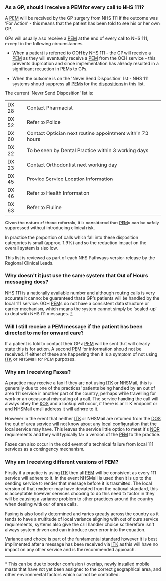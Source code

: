 ### As a GP, should I receive a PEM for every call to NHS 111?

A [PEM](./glossary.md#pem) will be received by the GP surgery from NHS 111 if the outcome was ‘For Action’ - this means that the patient has been told to see his or her own GP.

GPs will usually also receive a [PEM](./glossary.md#pem) at the end of every call to NHS 111, except in the following circumstances:

* When a patient is referred to OOH by NHS 111 - the GP will receive a [PEM](./glossary.md#pem) as they will eventually receive a [PEM](./glossary.md#pem) from the OOH service - this prevents duplication and since implementation has already resulted in a significant reduction in PEMs to GPs.

* When the outcome is on the 'Never Send Disposition' list - NHS 111 systems should suppress all [PEM](./glossary.md#pem)s for the [dispositions](./glossary.md#disposition) in this list.

The current 'Never Send Disposition' list is:

|||
|-|-|
|DX 28|Contact Pharmacist|
|DX 52|Refer to Police|
|DX 60|Contact Optician next routine appointment within 72 hours|
|DX 22|To be seen by Dental Practice within 3 working days|
|DX 23|Contact Orthodontist next working day|
|DX 45|Provide Service Location Information|
|DX 46|Refer to Health Information|
|DX 63|Refer to Fluline|

Given the nature of these referrals, it is considered that [PEM](./glossary.md#pem)s can be safely suppressed without introducing clinical risk.

In practice the proportion of calls which fall into these disposition categories is small (approx. 1.9%) and so the reduction impact on the overall system is also low.

This list is reviewed as part of each NHS Pathways version release by the Regional Clinical Leads.


### Why doesn't it just use the same system that Out of Hours messaging does?

NHS 111 is a nationally available number and although routing calls is very accurate it cannot be guaranteed that a GP’s patients will be handled by the local 111 service. OOH [PEM](./glossary.md#pem)s do not have a consistent data structure or carrier mechanism, which means the system cannot simply be ‘scaled-up’ to deal with NHS 111 messages. [\*](#footnote1)

### Will I still receive a PEM message if the patient has been directed to me for onward care?

If a patient is told to contact their GP a [PEM](./glossary.md#pem) will be sent that will clearly state this is for action. A second [PEM](./glossary.md#pem) for information should not be received. If either of these are happening then it is a symptom of not using [ITK](./glossary.md#itk) or NHSMail for PEM purposes.

### Why am I receiving Faxes?

A practice may receive a fax if they are not using [ITK](./glossary.md#itk) or NHSMail, this is generally due to one of the practices' patients being handled by an out of area 111 service in another part of the country, perhaps while travelling for work or an occasional misrouting of a call. The service handing the call will always obey the [DOS](./glossary.md#dos) and a lookup will occur, if there is an ITK endpoint or and NHSMail email address it will adhere to it.

However in the event that neither [ITK](./glossary.md#itk) or NHSMail are returned from the [DOS](./glossary.md#dos) the out of area service will not know about any local configuration that the local service may have. This leaves the service little option to meet it's [NQR](./glossary.md#nqr) requirements and they will typically fax a version of the [PEM](./glossary.md#pem) to the practice.

Faxes can also occur in the odd event of a technical failure from local 111 services as a contingency mechanism.

### Why am I receiving different versions of PEM?

Firstly if a practice is using [ITK](./glossary.md#itk) then all [PEM](./glossary.md#pem) will be consistent as every 111 service will adhere to it. In the event NHSMail is used then it is up to the sending service to render that message before it is trasmitted. The local version of that renderer may have deviated from the national standard, this is acceptable however services choosing to do this need to factor in they will be causing a variance problem to other practices around the country when dealing with our of area calls.

Faxing is also locally determined and varies greatly across the country as it tends to have a multitude of local variance aligning with out of ours service requirements, systems also give the call handler choice so therefore isn't always system driven and can introduce user error into the equation.

Variance and choice is part of the fundamental standard however it is best implimented after a message has been received via [ITK](./glossary.md#itk) as this will have no impact on any other service and is the recommended approach.

---

<a name="footnote1">* </a> This can be due to border confusion / overlap, newly installed mobile masts that have not yet been assigned to the correct geographical area, and other environmental factors which cannot be controlled.
